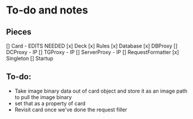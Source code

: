 # To-do and notes

## Pieces
[] Card - EDITS NEEDED
[x] Deck
[x] Rules
[x] Database
[x] DBProxy
[] DCProxy - IP
[] TGProxy - IP
[] ServerProxy - IP
[] RequestFormatter
[x] Singleton
[] Startup

## To-do:
- Take image binary data out of card object and store it as an image path to pull the image binary
- set that as a property of card
- Revisit card once we've done the request filler
